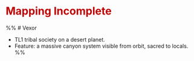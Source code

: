 # <font color="#c00000">Mapping Incomplete</font>
%% # Vexor
- TL1 tribal society on a desert planet.
- Feature: a massive canyon system visible from orbit, sacred to locals.
 %%